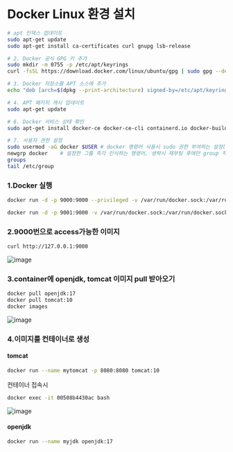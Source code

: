# Docker Linux 환경 설치

```bash
# apt 인덱스 업데이트
sudo apt-get update
sudo apt-get install ca-certificates curl gnupg lsb-release

# 2. Docker 공식 GPG 키 추가
sudo mkdir -m 0755 -p /etc/apt/keyrings
curl -fsSL https://download.docker.com/linux/ubuntu/gpg | sudo gpg --dearmor -o /etc/apt/keyrings/docker.gpg

# 3. Docker 저장소를 APT 소스에 추가
echo "deb [arch=$(dpkg --print-architecture) signed-by=/etc/apt/keyrings/docker.gpg] https://download.docker.com/linux/ubuntu $(lsb_release -cs) stable" | sudo tee /etc/apt/sources.list.d/docker.list > /dev/null

# 4. APT 패키지 캐시 업데이트
sudo apt-get update

# 6. Docker 서비스 상태 확인
sudo apt-get install docker-ce docker-ce-cli containerd.io docker-buildx-plugin docker-compose-plugin

# 7. 사용자 권한 설정
sudo usermod -aG docker $USER # docker 명령어 사용시 sudo 권한 부여하는 설정(재부팅 필수)
newgrp docker    # 설정한 그룹 즉각 인식하는 명령어, 생략시 재부팅 후에만 group 적용
groups
tail /etc/group
```
### 1.Docker 실행
```bash
docker run -d -p 9000:9000 --privileged -v /var/run/docker.sock:/var/run/docker.sock uifd/ui-for-docker
```
```bash
docker run -d -p 9001:9000 -v /var/run/docker.sock:/var/run/docker.sock -v portainer_data:/data --restart=always portainer/portainer
```
### 2.9000번으로 access가능한 이미지
```bash
curl http://127.0.0.1:9000
```
![image](https://github.com/user-attachments/assets/0a17f0c4-6239-4935-b085-00cb69bdf3e3)

### 3.container에 openjdk, tomcat 이미지 pull 받아오기
```bash
docker pull openjdk:17
docker pull tomcat:10
docker images
```
![image](https://github.com/user-attachments/assets/7ea0e352-930b-4dea-9327-ce109ec1d399)

### 4.이미지를 컨테이너로 생성
#### tomcat
```bash
docker run --name mytomcat -p 8080:8080 tomcat:10
```
컨테이너 접속시
```bash
docker exec -it 00508b4430ac bash
```
![image](https://github.com/user-attachments/assets/0ec450a7-c657-4f02-a8b1-b7c88e69e642)

#### openjdk
```bash
docker run --name myjdk openjdk:17
```

